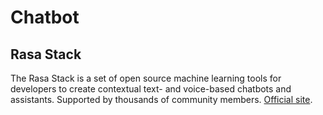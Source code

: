 # Chatbot
## Rasa Stack
The Rasa Stack is a set of open source machine learning tools for developers to create contextual text- and voice-based chatbots and assistants. Supported by thousands of community members. [Official site](https://rasa.com/).

